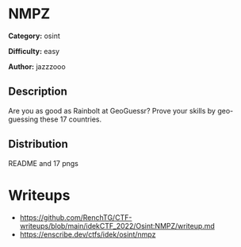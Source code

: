 # NMPZ
**Category:** osint

**Difficulty:** easy

**Author:** jazzzooo

## Description
Are you as good as Rainbolt at GeoGuessr? Prove your skills by geo-guessing these 17 countries.

## Distribution
README and 17 pngs

# Writeups
- https://github.com/RenchTG/CTF-writeups/blob/main/idekCTF_2022/Osint:NMPZ/writeup.md
- https://enscribe.dev/ctfs/idek/osint/nmpz

